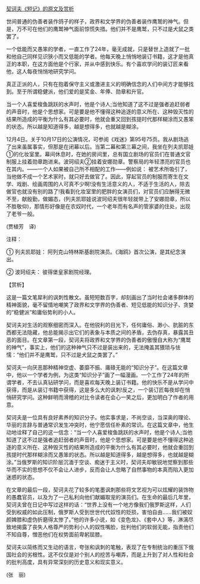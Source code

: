[契诃夫《短记》的原文及赏析](https://www.vrrw.net/wx/12083.html)

世间普通的伪善者装作鸽子的样子，政界和文学界的伪善者装作鹰鹫的神气。但是，万不可在他们的鹰鹫神气面前惊慌失措。他们并不是鹰鹫，只不过是犬鼠之类罢了。

一个低能而又愚笨的学者，一直工作了24年，毫无成就，只是替世上造就了一批和他自己同样见识狭小而又低能的学者。他每天晚上悄悄地装订书籍，这才是他真正的本职，在这方面他是个行家，并从中感到快乐。有个喜欢学问的装订匠来看他，这人每夜悄悄地研究学问。

真正正派的人，只有在抱着保守主义或激进主义的明确信念的人们中间方才能够找到。至于所谓稳健派，他们爱的是奖金、年俸、勋章和升官。



当一个人喜爱梭鱼跳跃的水声时，他是个诗人;当他知道了这不过是强者追赶弱者的声音时，他是个思想家。可是要是他不懂得这种追逐的意义所在、这种毁灭性的结果所造成的平衡为什么有其必要时，他就会重又回到孩提时代那样糊涂而又愚笨的状态。所以越是知道得多，越是想得多，也就越是糊涂。

12月4日。关于10月17日的公演情况，可参阅《戏迷》第95号75页。我从剧场逃了出来虽属事实，但那是在闭幕以后。当第二幕和第三幕之间，我坐在列夫凯耶娃①的化妆室里。幕间休息时，在她的房间里，总有国立剧场的官员们在普通文官制服上挂着勋章跑进来。波珂绍夫②挂着安娜勋章。警察局的年轻漂亮的官员也在其内。——一个人如果被自己所不相配的工作——例如说： 被艺术所吸引了，当他做不成一个艺术家时，就只好去做官了。因此，穿起官员的制服而寄生在文学、戏剧、绘画周围的人可真不少啊!没有生活意义的人，不适于生活的人，除去做官也就没有别的路了!我看到化妆室里的肥胖的女演员们，对官员们应酬得无微不至，献殷勤，做媚态，(列夫凯耶娃说波珂绍夫很年轻就带上了安娜勋章，所以不胜敬仰)，那情形好像是在农奴时代，一个老年而有名声的管家婆的住处，出现了老爷一般。

(贾植芳　译)

注释：

① 列夫凯耶娃： 阿列克山特林斯基剧院演员。《海鸥》首次公演，是其纪念演出。

② 波珂绍夫： 彼得堡皇家剧院经理。

【赏析】

这是一篇文笔犀利的讽刺性散文。虽短短数百字，却刻画出了当时社会诸多群体的精神面貌，毫不留情地嘲笑了政界和文学界的伪善者、短见低能的知识分子、贪婪的“稳健派”和庸俗势利的小人。

契诃夫对生活的观察细密而深入。在他锐利的目光下，任何庸俗、渺小、肮脏的东西都无法隐藏，他总能揭示出它们的表象与本质之间的矛盾，去伪存真，暴露其丑恶的面目。在文章第一段，契诃夫将政界和文学界的伪善者的傲慢自大称为“鹰鹫的神气”，事实上，他们的这种神气只不过是装出来的，无法掩盖其猥琐与怯懦：“他们并不是鹰鹫，只不过是犬鼠之类罢了。”

契诃夫一向厌恶那种精神空虚、萎靡不振、庸碌无能的“知识分子”。在这篇文章中，他以一个学者为例，为这类“知识分子”画了一幅漫画。一个工作了24年的所谓学者，不去认真钻研学问，而是喜欢每天晚上装订书籍。他的快乐不是从学问中获得，而是从装订书籍中获得，这是多么大的讽刺!反之，一个装订匠每夜却在悄悄研究学问。这种鲜明而滑稽的对比令读者在会心一笑之后，更加明白了作者的用意。

契诃夫是一位具有良好素养的知识分子。他实事求是，不尚空谈，当深奥的理论、华丽的言辞与普通常识发生冲突时，他宁愿信任朴素的常识。在这篇文章中，他生动地诠释了自己的这一信念：“当一个人喜爱梭鱼跳跃的水声时，他是个诗人;当他知道了这不过是强者追赶弱者的声音时，他是个思想家。可是要是他不懂得这种追逐的意义所在、这种毁灭性的结果所造成的平衡为什么有其必要时，他就会重回到孩提时代那样糊涂而又愚笨的状态。所以越是知道得多，越是想得多，也就越是糊涂。”当俄罗斯的知识阶层沉湎于空谈、痴迷于主义时，契诃夫却敏锐地觉察到那些华而不实的思想不仅不会让人进步，反而会让人忽略了自然事物的本真而陷入更加迷惑的状态。

在文章的最后一段，契诃夫花了较多的笔墨讽刺那些将文艺视为可以炫耀的装饰物的愚蠢官员，以及为了一己私利向他们献媚取宠的演员们。在生命的最后几年里，契诃夫曾在日记中写过这样的话：“世界上没有一个地方像我们俄罗斯这样，人们受到权威的如此压制，俄罗斯人受到世世代代奴性的贬损，害怕自由……我们被奴颜婢膝和虚伪折磨得太惨了。”他的许多小说，如《变色龙》、《套中人》等，淋漓尽致地揭露了丧失人格尊严的势利小人的奴性嘴脸，批判他们的软弱无能，指责他们不知自尊，憎恶他们在权势面前卑躬屈膝。

契诃夫以简练而又生动的语言，夸张和讽刺的笔触，表现了在专制统治的重压下俄国社会的劣根性。这不仅仅是对个别人的挖苦与嘲弄，而是上升到了对人性和社会的批判高度，具有异常深刻的历史意义和现实意义。

(张　丽)

